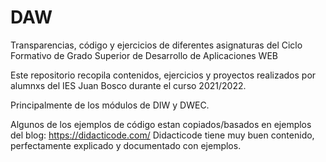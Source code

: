 # DAW
 Transparencias, código y ejercicios de diferentes asignaturas del Ciclo Formativo de Grado Superior de Desarrollo de Aplicaciones WEB

 Este repositorio recopila contenidos, ejercicios y proyectos realizados por alumnxs del IES Juan Bosco durante el curso 2021/2022.

 Principalmente de los módulos de DIW y DWEC.

 Algunos de los ejemplos de código estan copiados/basados en ejemplos del blog: https://didacticode.com/
 Didacticode tiene muy buen contenido, perfectamente explicado y documentado con ejemplos.
